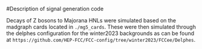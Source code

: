 #Description of signal generation code

Decays of Z bosons to Majorana HNLs were simulated based on the madgraph cards located in `./mg5_cards`. These were then simulated through the delphes configuration for the winter2023 backgrounds as can be found at `https://github.com/HEP-FCC/FCC-config/tree/winter2023/FCCee/Delphes`.

